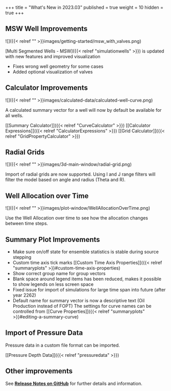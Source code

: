 +++
title = "What's New in 2023.03"
published = true
weight = 10
hidden = true
+++

## MSW Well Improvements
![]({{< relref "" >}}images/getting-started/msw_with_valves.png)

[Multi Segmented Wells - MSW]({{< relref "simulationwells" >}}) is updated with new features and improved visualization
- Fixes wrong well geometry for some cases
- Added optional visualization of valves


## Calculator Improvements
![]({{< relref "" >}}images/calculated-data/calculated-well-curve.png)

A calculated summary vector for a well will now by default be available for all wells.

[[Summary Calculator]]({{< relref "CurveCalculator" >}})  [[Calculator Expressions]]({{< relref "CalculatorExpressions" >}}) [[Grid Calculator]]({{< relref "GridPropertyCalculator" >}}) 

## Radial Grids

![]({{< relref "" >}}images/3d-main-window/radial-grid.png)

Import of radial grids are now supported. Using I and J range filters will filter the model based on angle and radius (Theta and R).


## Well Allocation over Time
![]({{< relref "" >}}images/plot-window/WellAllocationOverTime.png)

Use the Well Allocation over time to see how the allocation changes between time steps.


## Summary Plot Improvements

- Make sure on/off state for ensemble statistics is stable during source stepping
- Custom time axis tick marks [[Custom Time Axis Properties]]({{< relref "summaryplots" >}}#custom-time-axis-properties)
- Show correct group name for group vectors
- Blank space around legend items has been reduced, makes it possible to show legends on less screen space
- Fixed issue for import of simulations for large time span into future (after year 2262)
- Default name for summary vector is now a descriptive text (Oil Production instead of FOPT) The settings for curve names can be controlled from [[Curve Properties]]({{< relref "summaryplots" >}}#editing-a-summary-curve)

## Import of Pressure Data
Pressure data in a custom file format can be imported.

[[Pressure Depth Data]]({{< relref "pressuredata" >}})







## Other improvements






See [**Release Notes on GitHub**](https://github.com/OPM/ResInsight/releases/) for further details and information.